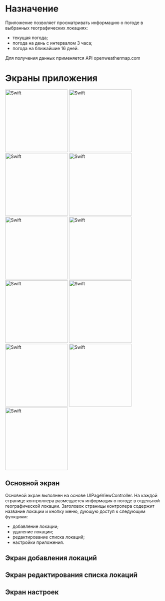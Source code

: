 # Назначение

Приложение позволяет просматривать информацию о погоде в выбранных географических локациях:
- текущая погода;
- погода на день с интервалом 3 часа;
- погода на ближайшие 16 дней.

Для получения данных применяется API openweathermap.com

# Экраны приложения
<img src="https://github.com/AlekseiTinkov/openweathermap/assets/124910352/b074c850-4c31-428d-8f44-7f601da1126a" width="200" title="Swift"></img>
<img src="https://github.com/AlekseiTinkov/openweathermap/assets/124910352/3139fa48-f389-4a17-b2ee-013044041651" width="200" title="Swift"></img>
<img src="https://github.com/AlekseiTinkov/openweathermap/assets/124910352/32457f0c-7924-44a8-96de-8d53c98e16db" width="200" title="Swift"></img>
<img src="https://github.com/AlekseiTinkov/openweathermap/assets/124910352/d2d410c4-12fd-457b-abef-7933fc576899" width="200" title="Swift"></img>
<img src="https://github.com/AlekseiTinkov/openweathermap/assets/124910352/393bfadf-25b5-40f3-8465-cc1d85d011b5" width="200" title="Swift"></img>
<img src="https://github.com/AlekseiTinkov/openweathermap/assets/124910352/674bc499-a438-44d1-858d-b69bebd4052b" width="200" title="Swift"></img>
<img src="https://github.com/AlekseiTinkov/openweathermap/assets/124910352/fd945fc0-3ccb-4b63-83eb-ef07b3b63faf" width="200" title="Swift"></img>
<img src="https://github.com/AlekseiTinkov/openweathermap/assets/124910352/44b6ee8e-35b1-4a95-be1b-ecd798ebbf31" width="200" title="Swift"></img>
<img src="https://github.com/AlekseiTinkov/openweathermap/assets/124910352/1dc2bac3-172c-499f-af37-84151fde5e88" width="200" title="Swift"></img>
<img src="https://github.com/AlekseiTinkov/openweathermap/assets/124910352/46550d0c-f28e-4bab-93ab-133be4dfa6a6" width="200" title="Swift"></img>
<img src="https://github.com/AlekseiTinkov/openweathermap/assets/124910352/eda6df90-de57-45c6-b552-3925ef40a3d2" width="200" title="Swift"></img>

## Основной экран
Основной экран выполнен на основе UIPageViewController. На каждой странице контроллера размещается информация о погоде в отдельной географической локации. Заголовок страницы контролера содержит название локации и кнопку меню, дующую доступ к следующим функциям:
- добавление локации;
- удаление локации;
- редактирование списка локаций;
- настройки приложения.

## Экран добавления локаций

## Экран редактирования списка локаций

## Экран настроек

